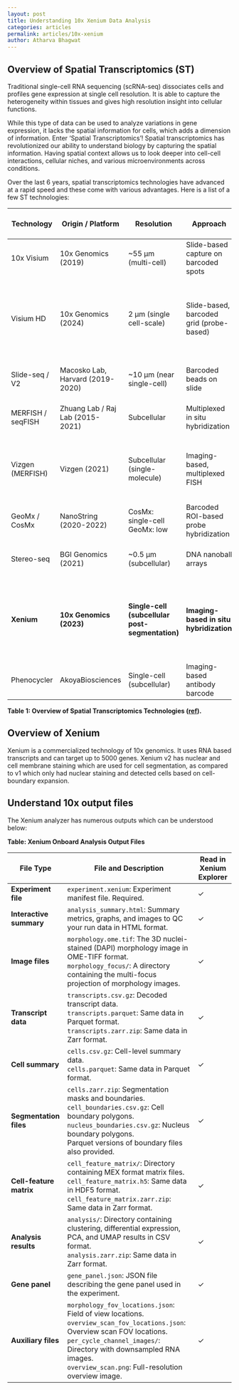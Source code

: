 ```yaml
---
layout: post
title: Understanding 10x Xenium Data Analysis
categories: articles
permalink: articles/10x-xenium
author: Atharva Bhagwat
---
```


## Overview of Spatial Transcriptomics (ST)

Traditional single-cell RNA sequencing (scRNA-seq) dissociates cells and profiles gene expression at single cell resolution. It is able to capture the heterogeneity within tissues and gives high resolution insight into cellular functions.

While this type of data can be used to analyze variations in gene expression, it lacks the spatial information for cells, which adds a dimension of information. Enter ‘Spatial Transcriptomics’! Spatial transcriptomics has revolutionized our ability to understand biology by capturing the spatial information. Having spatial context allows us to look deeper into cell-cell interactions, cellular niches, and various microenvironments across conditions.

Over the last 6 years, spatial transcriptomics technologies have advanced at a rapid speed and these come with various advantages. Here is a list of a few ST technologies:

| Technology         | Origin / Platform          | Resolution                 | Approach                                | Unique Features & Notes                                                                 | Use Case Fit                        |
|--------------------|----------------------------|----------------------------|-----------------------------------------|------------------------------------------------------------------------------------------|-------------------------------------|
| 10x Visium         | 10x Genomics (2019)        | ~55 µm (multi-cell)        | Slide-based capture on barcoded spots   | Mature ecosystem; open-source-friendly                                                   | General-purpose profiling           |
| Visium HD          | 10x Genomics (2024)        | 2 µm (single cell-scale)   | Slide-based, barcoded grid (probe-based)| Continuous 2x2 µm grid; FFPE/fresh/fixed frozen compatible; CytAssist workflow; high sensitivity; probe panels | Single cell-scale, high-res profiling |
| Slide-seq / V2     | Macosko Lab, Harvard (2019-2020) | ~10 µm (near single-cell) | Barcoded beads on slide                 | Higher spatial resolution; complex bead registration                                     | Fine-grained spatial detail         |
| MERFISH / seqFISH  | Zhuang Lab / Raj Lab (2015-2021) | Subcellular              | Multiplexed in situ hybridization       | Single-molecule precision; targeted gene panels                                          | Subcellular mapping                 |
| Vizgen (MERFISH)   | Vizgen (2021)              | Subcellular (single-molecule) | Imaging-based, multiplexed FISH       | Commercialized MERFISH; high multiplexing; single-molecule detection; robust error correction | Single-molecule, subcellular mapping |
| GeoMx / CosMx      | NanoString (2020-2022)     | CosMx: single-cell<br>GeoMx: low | Barcoded ROI-based probe hybridization | Flexible RNA/protein profiling; strong FFPE support                                     | Targeted profiling in clinical      |
| Stereo-seq         | BGI Genomics (2021)        | ~0.5 µm (subcellular)      | DNA nanoball arrays                     | Ultra-high resolution; high data volume                                                  | Ultra-high-res spatial mapping      |
| **Xenium**             | **10x Genomics (2023)**        | **Single-cell (subcellular post-segmentation)** | **Imaging-based in situ hybridization** | **High-plex RNA panels (up to 5,000 genes); padlock probe/rolling circle amplification; fast, robust imaging** | **Targeted, high-plex single-cell spatial** |
| Phenocycler        | AkoyaBiosciences           | Single-cell (subcellular)  | Imaging-based antibody barcode          | Protein profiling; high-plex                                                             | Protein profiling                   |

**Table 1: Overview of Spatial Transcriptomics Technologies ([ref](https://divingintogeneticsandgenomics.com/post/python-visium/)).**

## Overview of Xenium

Xenium is a commercialized technology of 10x genomics. It uses RNA based transcripts and can target up to 5000 genes. Xenium v2 has nuclear and cell membrane staining which are used for cell segmentation, as compared to v1 which only had nuclear staining and detected cells based on cell-boundary expansion.

## Understand 10x output files

The Xenium analyzer has numerous outputs which can be understood below:

**Table: Xenium Onboard Analysis Output Files**

| File Type              | File and Description                                                                                                                                                                                                                                         | Read in Xenium Explorer |
|------------------------|--------------------------------------------------------------------------------------------------------------------------------------------------------------------------------------------------------------------------------------------------------------|-------------------------|
| **Experiment file**    | `experiment.xenium`: Experiment manifest file. Required.                                                                                                                                                                                                     | ✓                       |
| **Interactive summary**| `analysis_summary.html`: Summary metrics, graphs, and images to QC your run data in HTML format.                                                                                                                                                             | ✓                       |
| **Image files**        | `morphology.ome.tif`: The 3D nuclei-stained (DAPI) morphology image in OME-TIFF format. <br> `morphology_focus/`: A directory containing the multi-focus projection of morphology images.                                                                    | ✓                       |
| **Transcript data**    | `transcripts.csv.gz`: Decoded transcript data. <br> `transcripts.parquet`: Same data in Parquet format. <br> `transcripts.zarr.zip`: Same data in Zarr format.                                                                                               | ✓                       |
| **Cell summary**       | `cells.csv.gz`: Cell-level summary data. <br> `cells.parquet`: Same data in Parquet format.                                                                                                                                                                  | ✓                       |
| **Segmentation files** | `cells.zarr.zip`: Segmentation masks and boundaries. <br> `cell_boundaries.csv.gz`: Cell boundary polygons. <br> `nucleus_boundaries.csv.gz`: Nucleus boundary polygons. <br> Parquet versions of boundary files also provided.                              | ✓                       |
| **Cell-feature matrix**| `cell_feature_matrix/`: Directory containing MEX format matrix files. <br> `cell_feature_matrix.h5`: Same data in HDF5 format. <br> `cell_feature_matrix.zarr.zip`: Same data in Zarr format.                                                                | ✓                       |
| **Analysis results**   | `analysis/`: Directory containing clustering, differential expression, PCA, and UMAP results in CSV format. <br> `analysis.zarr.zip`: Same data in Zarr format.                                                                                               | ✓                       |
| **Gene panel**         | `gene_panel.json`: JSON file describing the gene panel used in the experiment.                                                                                                                                                                               | ✓                       |
| **Auxiliary files**    | `morphology_fov_locations.json`: Field of view locations. <br> `overview_scan_fov_locations.json`: Overview scan FOV locations. <br> `per_cycle_channel_images/`: Directory with downsampled RNA images. <br> `overview_scan.png`: Full-resolution overview image. | ✓                       |
